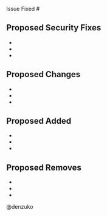 Issue Fixed #

## Proposed Security Fixes

  -
  -
  -

## Proposed Changes

  - 
  - 
  - 
## Proposed Added

  - 
  - 
  - 
  
## Proposed Removes

  - 
  - 
  - 
  
@denzuko
